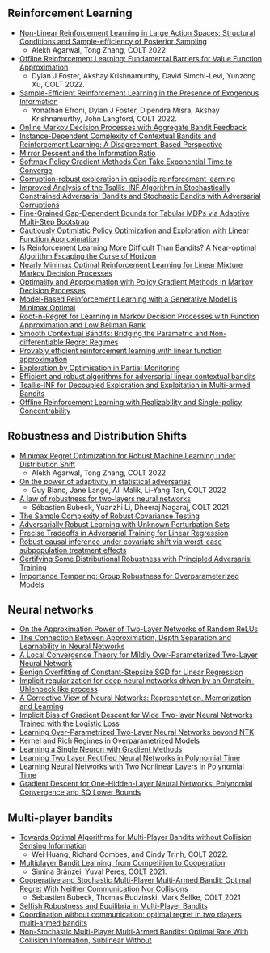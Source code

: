 ## Reinforcement Learning 
* [Non-Linear Reinforcement Learning in Large Action Spaces:
Structural Conditions and Sample-efficiency of Posterior Sampling](https://arxiv.org/pdf/2203.08248.pdf)
  * Alekh Agarwal, Tong Zhang, COLT 2022 
* [Offline Reinforcement Learning: Fundamental Barriers for Value Function Approximation](https://proceedings.mlr.press/v178/foster22a/foster22a.pdf)
  * Dylan J Foster, Akshay Krishnamurthy, David Simchi-Levi, Yunzong Xu, COLT 2022. 
* [Sample-Efficient Reinforcement Learning in the Presence of Exogenous Information](https://proceedings.mlr.press/v178/efroni22a/efroni22a.pdf)
  * Yonathan Efroni, Dylan J Foster, Dipendra Misra, Akshay Krishnamurthy, John Langford, COLT 2022. 
* [Online Markov Decision Processes with Aggregate Bandit Feedback]()
* [Instance-Dependent Complexity of Contextual Bandits and Reinforcement Learning: A Disagreement-Based Perspective]() 
* [Mirror Descent and the Information Ratio]()
* [Softmax Policy Gradient Methods Can Take Exponential Time to Converge]()
* [Corruption-robust exploration in episodic reinforcement learning]()
* [Improved Analysis of the Tsallis-INF Algorithm in Stochastically Constrained Adversarial Bandits and Stochastic Bandits with Adversarial Corruptions]()
* [Fine-Grained Gap-Dependent Bounds for Tabular MDPs via Adaptive Multi-Step Bootstrap]()
* [Cautiously Optimistic Policy Optimization and Exploration with Linear Function Approximation]()
* [Is Reinforcement Learning More Difficult Than Bandits? A Near-optimal Algorithm Escaping the Curse of Horizon]()
* [Nearly Minimax Optimal Reinforcement Learning for Linear Mixture Markov Decision Processes]()
* [Optimality and Approximation with Policy Gradient Methods in Markov Decision Processes]()
* [Model-Based Reinforcement Learning with a Generative Model is Minimax Optimal]()
* [Root-n-Regret for Learning in Markov Decision Processes with Function Approximation and Low Bellman Rank]()
* [Smooth Contextual Bandits: Bridging the Parametric and Non-differentiable Regret Regimes]()
* [Provably efficient reinforcement learning with linear function approximation]()
* [Exploration by Optimisation in Partial Monitoring]()
* [Efficient and robust algorithms for adversarial linear contextual bandits]()
* [Tsallis-INF for Decoupled Exploration and Exploitation in Multi-armed Bandits]() 
* [Offline Reinforcement Learning with Realizability and Single-policy Concentrability]()

## Robustness and Distribution Shifts 
* [Minimax Regret Optimization for Robust Machine Learning under Distribution Shift](https://arxiv.org/pdf/2202.05436.pdf)
  * Alekh Agarwal, Tong Zhang, COLT 2022   
* [On the power of adaptivity in statistical adversaries](https://proceedings.mlr.press/v178/blanc22a/blanc22a.pdf) 
  * Guy Blanc, Jane Lange, Ali Malik, Li-Yang Tan, COLT 2022 
* [A law of robustness for two-layers neural networks](https://arxiv.org/abs/2009.14444)
  * Sébastien Bubeck, Yuanzhi Li, Dheeraj Nagaraj, COLT 2021 
* [The Sample Complexity of Robust Covariance Testing]()
* [Adversarially Robust Learning with Unknown Perturbation Sets]()
* [Precise Tradeoffs in Adversarial Training for Linear Regression]()
* [Robust causal inference under covariate shift via worst-case subpopulation treatment effects]()
* [Certifying Some Distributional Robustness with Principled Adversarial Training]()
* [Importance Tempering: Group Robustness for Overparameterized Models](https://arxiv.org/abs/2209.08745)

## Neural networks 
* [On the Approximation Power of Two-Layer Networks of Random ReLUs]()
* [The Connection Between Approximation, Depth Separation and Learnability in Neural Networks]()
* [A Local Convergence Theory for Mildly Over-Parameterized Two-Layer Neural Network]()
* [Benign Overfitting of Constant-Stepsize SGD for Linear Regression]()
* [Implicit regularization for deep neural networks driven by an Ornstein-Uhlenbeck like process]()
* [A Corrective View of Neural Networks: Representation, Memorization and Learning]()
* [Implicit Bias of Gradient Descent for Wide Two-layer Neural Networks Trained with the Logistic Loss]()
* [Learning Over-Parametrized Two-Layer Neural Networks beyond NTK]()
* [Kernel and Rich Regimes in Overparametrized Models]()
* [Learning a Single Neuron with Gradient Methods]()
* [Learning Two Layer Rectified Neural Networks in Polynomial Time]()
* [Learning Neural Networks with Two Nonlinear Layers in Polynomial Time]() 
* [Gradient Descent for One-Hidden-Layer Neural Networks: Polynomial Convergence and SQ Lower Bounds]()

## Multi-player bandits 
* [Towards Optimal Algorithms for Multi-Player Bandits without Collision Sensing Information](https://arxiv.org/pdf/2103.13059.pdf)
  * Wei Huang, Richard Combes, and Cindy Trinh, COLT 2022. 
* [Multiplayer Bandit Learning, from Competition to Cooperation](https://arxiv.org/abs/1908.01135)
  * Simina Brânzei, Yuval Peres, COLT 2021. 
* [Cooperative and Stochastic Multi-Player Multi-Armed Bandit: Optimal Regret With Neither Communication Nor Collisions](http://proceedings.mlr.press/v134/bubeck21b/bubeck21b.pdf) 
  * Sebastien Bubeck, Thomas Budzinski, Mark Sellke, COLT 2021
* [Selfish Robustness and Equilibria in Multi-Player Bandits]()
* [Coordination without communication: optimal regret in two players multi-armed bandits]()
* [Non-Stochastic Multi-Player Multi-Armed Bandits: Optimal Rate With Collision Information, Sublinear Without]()
